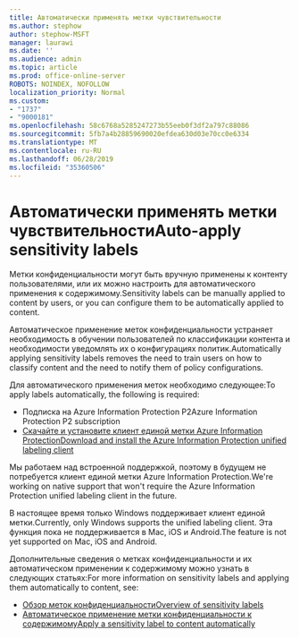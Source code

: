 ```yaml
---
title: Автоматически применять метки чувствительности
ms.author: stephow
author: stephow-MSFT
manager: laurawi
ms.date: ''
ms.audience: admin
ms.topic: article
ms.prod: office-online-server
ROBOTS: NOINDEX, NOFOLLOW
localization_priority: Normal
ms.custom:
- "1737"
- "9000181"
ms.openlocfilehash: 58c6768a5285247273b55eeb0f3df2a797c88086
ms.sourcegitcommit: 5fb7a4b28859690020efdea630d03e70cc0e6334
ms.translationtype: MT
ms.contentlocale: ru-RU
ms.lasthandoff: 06/28/2019
ms.locfileid: "35360506"
---
```

# <a name="auto-apply-sensitivity-labels"></a><span data-ttu-id="f2432-102">Автоматически применять метки чувствительности</span><span class="sxs-lookup"><span data-stu-id="f2432-102">Auto-apply sensitivity labels</span></span>

<span data-ttu-id="f2432-103">Метки конфиденциальности могут быть вручную применены к контенту пользователями, или их можно настроить для автоматического применения к содержимому.</span><span class="sxs-lookup"><span data-stu-id="f2432-103">Sensitivity labels can be manually applied to content by users, or you can configure them to be automatically applied to content.</span></span>

<span data-ttu-id="f2432-104">Автоматическое применение меток конфиденциальности устраняет необходимость в обучении пользователей по классификации контента и необходимости уведомлять их о конфигурациях политик.</span><span class="sxs-lookup"><span data-stu-id="f2432-104">Automatically applying sensitivity labels removes the need to train users on how to classify content and the need to notify them of policy configurations.</span></span>

<span data-ttu-id="f2432-105">Для автоматического применения меток необходимо следующее:</span><span class="sxs-lookup"><span data-stu-id="f2432-105">To apply labels automatically, the following is required:</span></span>

- <span data-ttu-id="f2432-106">Подписка на Azure Information Protection P2</span><span class="sxs-lookup"><span data-stu-id="f2432-106">Azure Information Protection P2 subscription</span></span>
- [<span data-ttu-id="f2432-107">Скачайте и установите клиент единой метки Azure Information Protection</span><span class="sxs-lookup"><span data-stu-id="f2432-107">Download and install the Azure Information Protection unified labeling client</span></span>](https://docs.microsoft.com/azure/information-protection/rms-client/install-unifiedlabelingclient-app)

<span data-ttu-id="f2432-108">Мы работаем над встроенной поддержкой, поэтому в будущем не потребуется клиент единой метки Azure Information Protection.</span><span class="sxs-lookup"><span data-stu-id="f2432-108">We're working on native support that won't require the Azure Information Protection unified labeling client in the future.</span></span>

<span data-ttu-id="f2432-109">В настоящее время только Windows поддерживает клиент единой метки.</span><span class="sxs-lookup"><span data-stu-id="f2432-109">Currently, only Windows supports the unified labeling client.</span></span>  <span data-ttu-id="f2432-110">Эта функция пока не поддерживается в Mac, iOS и Android.</span><span class="sxs-lookup"><span data-stu-id="f2432-110">The feature is not yet supported on Mac, iOS and Android.</span></span>

<span data-ttu-id="f2432-111">Дополнительные сведения о метках конфиденциальности и их автоматическом применении к содержимому можно узнать в следующих статьях:</span><span class="sxs-lookup"><span data-stu-id="f2432-111">For more information on sensitivity labels and applying them automatically to content,  see:</span></span>

- [<span data-ttu-id="f2432-112">Обзор меток конфиденциальности</span><span class="sxs-lookup"><span data-stu-id="f2432-112">Overview of sensitivity labels</span></span>](https://docs.microsoft.com/office365/securitycompliance/sensitivity-labels)
- [<span data-ttu-id="f2432-113">Автоматическое применение метки конфиденциальности к содержимому</span><span class="sxs-lookup"><span data-stu-id="f2432-113">Apply a sensitivity label to content automatically</span></span>](https://docs.microsoft.com/office365/securitycompliance/apply_sensitivity_label_automatically)